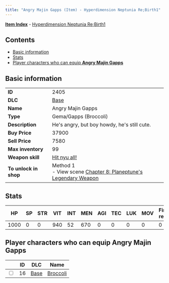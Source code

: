```yaml
---
title: "Angry Majin Gapps (Item) - Hyperdimension Neptunia Re;Birth1"
---
```


[**Item Index**](/neptunia/rb1/item/index.html) - [Hyperdimension Neptunia Re;Birth1](/neptunia/rb1)

## Contents

- [Basic information](#basic-information)
- [Stats](#stats)
- [Player characters who can equip **Angry Majin Gapps**](#player-characters-who-can-equip-angry-majin-gapps)

## Basic information

|   |   |
| -- | -- |
| **ID** | 2405 |
| **DLC** | [Base](/neptunia/rb1/dlc/1-base.html) |
| **Name** | Angry Majin Gapps |
| **Type** | Gema/Gapps (Broccoli) |
| **Description** | He's angry, but boy howdy, he's still cute. |
| **Buy Price** | 37900 |
| **Sell Price** | 7580 |
| **Max inventory** | 99 |
| **Weapon skill** | [Hit nyu all!](/neptunia/rb1/skill/1-2303-hit-nyu-all.html) |
| **To unlock in shop** | Method 1<br />- View scene [Chapter 8: Planeptune's Legendary Weapon](/neptunia/rb1/scene/1-804-chapter-8-planeptunes-legendary-weapon.html) |


## Stats

| HP | SP | STR | VIT | INT | MEN | AGI | TEC | LUK | MOV | Fire res. | Ice res. | Wind res. | Lightning res. |
| -- | -- | --- | --- | --- | --- | --- | --- | --- | --- | --------- | -------- | --------- | -------------- |
| 1000 | 0 | 0 | 940 | 52 | 670 | 0 | 0 | 0 | 0 | 0 | 0 | 0 | 0 |


## Player characters who can equip **Angry Majin Gapps**

|    | ID | DLC | Name |
| -- | -- | --- | ---- |
| <input type="checkbox" id="rb1-player-1-16" class="trackbox" /> | 16 | [Base](/neptunia/rb1/dlc/1-base.html) | [Broccoli](/neptunia/rb1/player/1-16-broccoli.html) |
